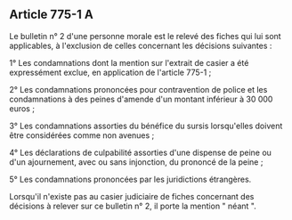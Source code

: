 Article 775-1 A
----
Le bulletin n° 2 d'une personne morale est le relevé des fiches qui lui sont
applicables, à l'exclusion de celles concernant les décisions suivantes :

1° Les condamnations dont la mention sur l'extrait de casier a été expressément
exclue, en application de l'article 775-1 ;

2° Les condamnations prononcées pour contravention de police et les
condamnations à des peines d'amende d'un montant inférieur à 30 000 euros ;

3° Les condamnations assorties du bénéfice du sursis lorsqu'elles doivent être
considérées comme non avenues ;

4° Les déclarations de culpabilité assorties d'une dispense de peine ou d'un
ajournement, avec ou sans injonction, du prononcé de la peine ;

5° Les condamnations prononcées par les juridictions étrangères.

Lorsqu'il n'existe pas au casier judiciaire de fiches concernant des décisions à
relever sur ce bulletin n° 2, il porte la mention " néant ".
